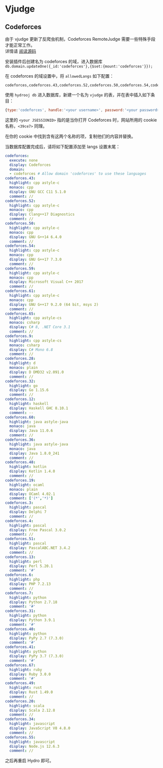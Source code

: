 # Vjudge

## Codeforces

由于 vjudge 更新了反爬虫机制，Codeforces RemoteJudge 需要一些特殊手段才能正常工作。  
详情请 [阅读源码](https://github.com/hydro-dev/Hydro/blob/master/packages/vjudge/src/providers/codeforces.ts)

安装插件后创建名为 codeforces 的域，进入数据库 `db.domain.updateOne({_id:'codeforces'},{$set:{mount:'codeforces'}});`  

在 codeforces 的域设置中，将 `allowedLangs` 如下配置：

```
codeforces,codeforces.43,codeforces.52,codeforces.50,codeforces.54,codeforces.59,codeforces.61,codeforces.65,codeforces.9,codeforces.28,codeforces.32,codeforces.12,codeforces.60,codeforces.36,codeforces.48,codeforces.19,codeforces.3,codeforces.4,codeforces.51,codeforces.13,codeforces.6,codeforces.7,codeforces.31,codeforces.40,codeforces.41,codeforces.67,codeforces.49,codeforces.20,codeforces.34,codeforces.55
```

使用 `hydrooj db` 进入数据库，新建一个名为 `vjudge` 的表，并在表中插入如下条目：

```js
{type:'codeforces', handle:'<your username>', password:'<your password>',cookie:['JSESSIONID=<your JSESSIONID>;Path=/; HttpOnly','39ce7=<your 39ce7 cookies>]}
```

这里的 `<your JSESSIONID>` 指的是当你打开 Codeforces 时，网站所用的 cookie 名称，`<39ce7>` 同理。

在你的 cookie 中找到含有这两个名称的项，复制他们的内容并替换。

当数据库配置完成后，请将如下配置添加至 langs 设置末尾：

```yaml
codeforces:
  execute: none
  display: Codeforces
  domain:
  - codeforces # Allow domain 'codeforces' to use these languages
codeforces.43:
  highlight: cpp astyle-c
  monaco: cpp
  display: GNU GCC C11 5.1.0
  comment: //
codeforces.52:
  highlight: cpp astyle-c
  monaco: cpp
  display: Clang++17 Diagnostics
  comment: //
codeforces.50:
  highlight: cpp astyle-c
  monaco: cpp
  display: GNU G++14 6.4.0
  comment: //
codeforces.54:
  highlight: cpp astyle-c
  monaco: cpp
  display: GNU G++17 7.3.0
  comment: //
codeforces.59:
  highlight: cpp astyle-c
  monaco: cpp
  display: Microsoft Visual C++ 2017
  comment: //
codeforces.61:
  highlight: cpp astyle-c
  monaco: cpp
  display: GNU G++17 9.2.0 (64 bit, msys 2)
  comment: //
codeforces.65:
  highlight: cpp astyle-cs
  monaco: csharp
  display: C# 8, .NET Core 3.1
  comment: //
codeforces.9:
  highlight: cpp astyle-cs
  monaco: csharp
  display: C# Mono 6.8
  comment: //
codeforces.28:
  highlight: d
  monaco: plain
  display: D DMD32 v2.091.0
  comment: //
codeforces.32:
  highlight: go
  display: Go 1.15.6
  comment: //
codeforces.12:
  highlight: haskell
  display: Haskell GHC 8.10.1
  comment: --
codeforces.60:
  highlight: java astyle-java
  monaco: java
  display: Java 11.0.6
  comment: //
codeforces.36:
  highlight: java astyle-java
  monaco: java
  display: Java 1.8.0_241
  comment: //
codeforces.48:
  highlight: kotlin
  display: Kotlin 1.4.0
  comment: //
codeforces.19:
  highlight: ocaml
  monaco: plain
  display: OCaml 4.02.1
  comment: ['(*','*)']
codeforces.3:
  highlight: pascal
  display: Delphi 7
  comment: //
codeforces.4:
  highlight: pascal
  display: Free Pascal 3.0.2
  comment: //
codeforces.51:
  highlight: pascal
  display: PascalABC.NET 3.4.2
  comment: //
codeforces.13:
  highlight: perl
  display: Perl 5.20.1
  comment: '#'
codeforces.6:
  highlight: php
  display: PHP 7.2.13
  comment: //
codeforces.7:
  highlight: python
  display: Python 2.7.18
  comment: '#'
codeforces.31:
  highlight: python
  display: Python 3.9.1
  comment: '#'
codeforces.40:
  highlight: python
  display: PyPy 2.7 (7.3.0)
  comment: '#'
codeforces.41:
  highlight: python
  display: PyPy 3.7 (7.3.0)
  comment: '#'
codeforces.67:
  highlight: ruby
  display: Ruby 3.0.0
  comment: '#'
codeforces.49:
  highlight: rust
  display: Rust 1.49.0
  comment: //
codeforces.20:
  highlight: scala
  display: Scala 2.12.8
  comment: //
codeforces.34:
  highlight: javascript
  display: JavaScript V8 4.8.0
  comment: //
codeforces.55:
  highlight: javascript
  display: Node.js 12.6.3
  comment: //
```

之后再重启 Hydro 即可。
